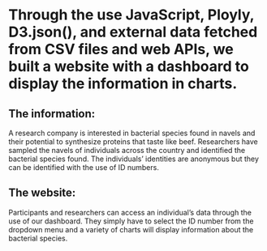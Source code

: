 # Through the use JavaScript, Ployly, D3.json(), and external data fetched from CSV files and web APIs, we built a website with a dashboard to display the information in charts.

## The information: 

A research company is interested in bacterial species found in navels and their potential to synthesize proteins that taste like beef. Researchers have sampled the navels of individuals across the country and identified the bacterial species found. The individuals’ identities are anonymous but they can be identified with the use of ID numbers. 


## The website:
Participants and researchers can access an individual’s data through the use of our dashboard. They simply have to select the ID number from the dropdown menu and a variety of charts will display information about the bacterial species. 